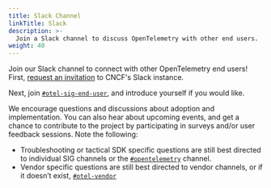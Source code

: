 ```yaml
---
title: Slack Channel
linkTitle: Slack
description: >-
  Join a Slack channel to discuss OpenTelemetry with other end users.
weight: 40
---
```


Join our Slack channel to connect with other OpenTelemetry end users! First, 
[request an invitation](https://communityinviter.com/apps/cloud-native/cncf) 
to CNCF's Slack instance.

Next, join [`#otel-sig-end-user`](https://cloud-native.slack.com/archives/C01RT3MSWGZ),
and introduce yourself if you would like. 

We encourage questions and discussions about adoption and implementation. 
You can also hear about upcoming events, and get a chance to contribute
to the project by participating in surveys and/or user feedback sessions. 
Note the following:

- Troubleshooting or tactical SDK specific questions are still best directed to
  individual SIG channels or the
  [`#opentelemetry`](https://cloud-native.slack.com/archives/CJFCJHG4Q) channel.
- Vendor specific questions are still best directed to vendor channels, or if it
  doesn’t exist,
  [`#otel-vendor`](https://cloud-native.slack.com/archives/C031SAMGV2A)
